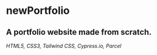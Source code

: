 # newPortfolio

## A portfolio website made from scratch.
_HTML5, CSS3, Tailwind CSS, Cypress.io, Parcel_

